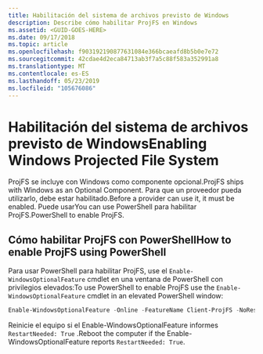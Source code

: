 ```yaml
---
title: Habilitación del sistema de archivos previsto de Windows
description: Describe cómo habilitar ProjFS en Windows
ms.assetid: <GUID-GOES-HERE>
ms.date: 09/17/2018
ms.topic: article
ms.openlocfilehash: f903192190877631084e366bcaeafd8b5b0e7e72
ms.sourcegitcommit: 42cdae4d2eca84713ab3f7a5c88f583a352991a8
ms.translationtype: MT
ms.contentlocale: es-ES
ms.lasthandoff: 05/23/2019
ms.locfileid: "105676086"
---
```

# <a name="enabling-windows-projected-file-system"></a><span data-ttu-id="6bf3d-103">Habilitación del sistema de archivos previsto de Windows</span><span class="sxs-lookup"><span data-stu-id="6bf3d-103">Enabling Windows Projected File System</span></span>

<span data-ttu-id="6bf3d-104">ProjFS se incluye con Windows como componente opcional.</span><span class="sxs-lookup"><span data-stu-id="6bf3d-104">ProjFS ships with Windows as an Optional Component.</span></span>  <span data-ttu-id="6bf3d-105">Para que un proveedor pueda utilizarlo, debe estar habilitado.</span><span class="sxs-lookup"><span data-stu-id="6bf3d-105">Before a provider can use it, it must be enabled.</span></span>  <span data-ttu-id="6bf3d-106">Puede usar</span><span class="sxs-lookup"><span data-stu-id="6bf3d-106">You can use</span></span> <!--the GUI or--> <span data-ttu-id="6bf3d-107">PowerShell para habilitar ProjFS.</span><span class="sxs-lookup"><span data-stu-id="6bf3d-107">PowerShell to enable ProjFS.</span></span>

<!--
## How to enable ProjFS in the GUI

Open the Start menu and type "Control Panel".  Click "Programs", then "Turn Windows features on or off".  In the Windows Features dialog box select the check box next to "Windows Projected File System":

![Windows features dialog](images/WindowsFeaturesDialog.png)
-->

## <a name="how-to-enable-projfs-using-powershell"></a><span data-ttu-id="6bf3d-108">Cómo habilitar ProjFS con PowerShell</span><span class="sxs-lookup"><span data-stu-id="6bf3d-108">How to enable ProjFS using PowerShell</span></span>

<span data-ttu-id="6bf3d-109">Para usar PowerShell para habilitar ProjFS, use el `Enable-WindowsOptionalFeature` cmdlet en una ventana de PowerShell con privilegios elevados:</span><span class="sxs-lookup"><span data-stu-id="6bf3d-109">To use PowerShell to enable ProjFS use the `Enable-WindowsOptionalFeature` cmdlet in an elevated PowerShell window:</span></span>

```PowerShell
Enable-WindowsOptionalFeature -Online -FeatureName Client-ProjFS -NoRestart
```

<span data-ttu-id="6bf3d-110">Reinicie el equipo si el Enable-WindowsOptionalFeature informes `RestartNeeded: True` .</span><span class="sxs-lookup"><span data-stu-id="6bf3d-110">Reboot the computer if the Enable-WindowsOptionalFeature reports `RestartNeeded: True`.</span></span>
